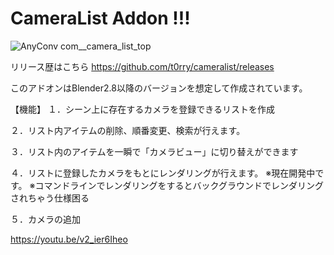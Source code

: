 # CameraList Addon !!!

![AnyConv com__camera_list_top](https://user-images.githubusercontent.com/78343605/127999400-e8033dd9-3b33-403d-a3ab-93c3e80dded1.png)

リリース歴はこちら
https://github.com/t0rry/cameralist/releases

このアドオンはBlender2.8以降のバージョンを想定して作成されています。

【機能】
１．シーン上に存在するカメラを登録できるリストを作成

２．リスト内アイテムの削除、順番変更、検索が行えます。

３．リスト内のアイテムを一瞬で「カメラビュー」に切り替えができます

４．リストに登録したカメラをもとにレンダリングが行えます。
※現在開発中です。
※コマンドラインでレンダリングをするとバックグラウンドでレンダリングされちゃう仕様困る

５．カメラの追加

https://youtu.be/v2_ier6Iheo



